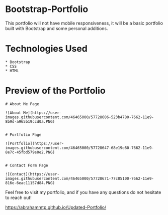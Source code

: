 # Bootstrap-Portfolio

This portfolio will not have mobile responsiveness, it will be a basic portfolio built with Bootstrap and some personal additions.

# Technologies Used

    * Bootstrap
    * CSS
    * HTML
    
# Preview of the Portfolio

    # About Me Page
    
    ![About Me](https://user-images.githubusercontent.com/46465000/57728606-523b4780-7662-11e9-8b9d-a965b19ccd0a.PNG)


    # Portfolio Page
    
    ![Portfolio](https://user-images.githubusercontent.com/46465000/57728647-68e19e80-7662-11e9-8e7c-45fbd579e0e2.PNG)


    # Contact Form Page
    
    ![Contact](https://user-images.githubusercontent.com/46465000/57728671-77c85100-7662-11e9-816e-6eac11157d84.PNG)
    
    
Feel free to visit my portfolio, and if you have any questions do not hesitate to reach out!

https://abrahammtp.github.io/Updated-Portfolio/
